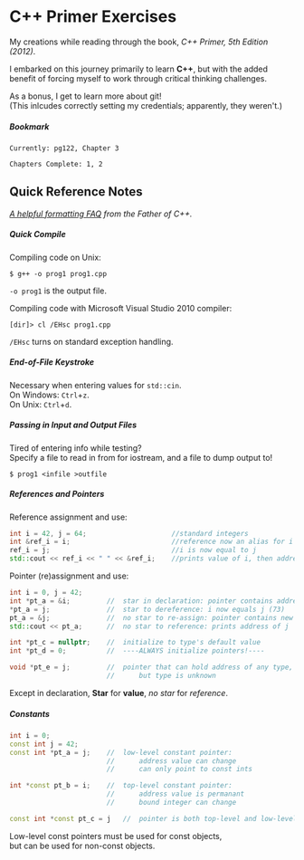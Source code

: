 # C++ Primer Exercises
My creations while reading through the book, _C++ Primer, 5th Edition (2012)_.

I embarked on this journey primarily to learn **C++**, but with the added benefit of forcing myself to work through critical thinking challenges.  

As a bonus, I get to learn more about git!  
(This inlcudes correctly setting my credentials; apparently, they weren't.)  

##### Bookmark
```
Currently: pg122, Chapter 3

Chapters Complete: 1, 2
```

## Quick Reference Notes

_[A helpful formatting FAQ](http://www.stroustrup.com/bs_faq2.html#whitespace) from the Father of C++._

##### Quick Compile

Compiling code on Unix:
```
$ g++ -o prog1 prog1.cpp
```
`-o prog1` is the output file.

Compiling code with Microsoft Visual Studio 2010 compiler:
```
[dir]> cl /EHsc prog1.cpp
```
`/EHsc` turns on standard exception handling.

##### End-of-File Keystroke

Necessary when entering values for `std::cin`.  
On Windows: `Ctrl`+`z`.  
On Unix: `Ctrl`+`d`.  

##### Passing in Input and Output Files

Tired of entering info while testing?  
Specify a file to read in from for iostream, and a file to dump output to!
```
$ prog1 <infile >outfile
```

##### References and Pointers

Reference assignment and use:
``` c++
int i = 42, j = 64;                     //standard integers
int &ref_i = i;                         //reference now an alias for i
ref_i = j;                              //i is now equal to j
std::cout << ref_i << " " << &ref_i;    //prints value of i, then address of i
```

Pointer (re)assignment and use:  
``` c++
int i = 0, j = 42;
int *pt_a = &i;         //  star in declaration: pointer contains address of i
*pt_a = j;              //  star to dereference: i now equals j (73)
pt_a = &j;              //  no star to re-assign: pointer contains new address
std::cout << pt_a;      //  no star to reference: prints address of j

int *pt_c = nullptr;    //  initialize to type's default value
int *pt_d = 0;          //  ----ALWAYS initialize pointers!----

void *pt_e = j;         //  pointer that can hold address of any type,
                        //      but type is unknown
```
Except in declaration, **Star** for **value**, _no star_ for _reference_.  

##### Constants
``` c++
int i = 0;
const int j = 42;
const int *pt_a = j;    //  low-level constant pointer: 
                        //      address value can change
                        //      can only point to const ints

int *const pt_b = i;    //  top-level constant pointer:
                        //      address value is permanant
                        //      bound integer can change

const int *const pt_c = j   //  pointer is both top-level and low-level constant
```
Low-level const pointers must be used for const objects,  
but can be used for non-const objects.